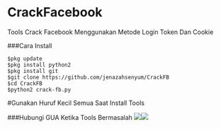 # CrackFacebook
Tools Crack Facebook Menggunakan Metode Login Token Dan Cookie

###Cara Install
```
$pkg update
$pkg install python2
$pkg install git
$git clone https://github.com/jenazahsenyum/CrackFB
$cd CrackFB
$python2 crack-fb.py
```
#Gunakan Huruf Kecil Semua Saat Install Tools

###Hubungi GUA Ketika Tools Bermasalah
[![](https://img.shields.io/badge/Facebook-blue?logo=Facebook&logoColor=blue&labelColor=white)](https://www.facebook.com/akang.jenazah)[![](https://img.shields.io/badge/Whatsapp-CHAT-red?logo=Whatsapp&logoColor=aqua&labelColor=orange)](https://wa.me/15716004419?text=Asalamualaikum+bang+ganteng)
